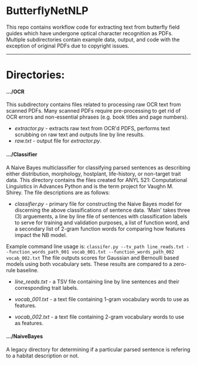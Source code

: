 ButterflyNetNLP
===
This repo contains workflow code for extracting text from butterfly
field guides which have undergone optical character recognition
as PDFs. Multiple subdirectories contain example data, output, and
code with the exception of original PDFs due to copyright issues.


***

Directories:
===

#### .../OCR
This subdirectory contains files related to processing raw OCR text
from scanned PDFs. Many scanned PDFs require pre-processing to get
rid of OCR errors and non-essential phrases (e.g. book titles and
page numbers).
* *extractor.py* - extracts raw text from OCR'd PDFS, performs
text scrubbing on raw text and outputs line by line results.
* *raw.txt* - output file for *extractor.py*.

#### .../Classifier
A Naive Bayes multiclassifier for classifying parsed sentences as describing either
distribution, morphology, hostplant, life-history, or non-target trait data. This directory
contains the files created for ANYL 521: Computational Linguistics in Advances Python and is
the term project for Vaughn M. Shirey. The file descriptions are as follows:

* *classifier.py* - primary file for constructing the Naive Bayes model for discerning the above
classifications of sentence data. 'Main' takes three (3) arguements, a line by line file of sentences
with classification labels to serve for training and validation purposes, a list of function word, and a
secondary list of 2-gram function words for comparing how features impact the NB model. 

Example command line usage is: `classifer.py --tv_path line_reads.txt --function_words_path_001 vocab_001.txt
 --function_words_path_002 vocab_002.txt` The file outputs scores for Gaussian and Bernoulli based models
 using both vocabulary sets. These results are compared to a zero-rule baseline.
 
* *line_reads.txt* - a TSV file containing line by line sentences and their corresponding trait labels.

* *vocab_001.txt* - a text file containing 1-gram vocabulary words to use as features.

* *vocab_002.txt* - a text file containing 2-gram vocabulary words to use as features.

#### .../NaiveBayes
A legacy directory for determining if a particular parsed sentence is refering to 
a habitat description or not.